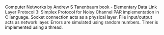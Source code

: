 Computer Networks by Andrew S Tanenbaum book - Elementary Data Link Layer Protocol 3: Simplex Protocol for Noisy Channel PAR implementation in C language.
Socket connection acts as a physical layer.
File input/output acts as network layer.
Errors are simulated using random numbers.
Timer is implemented using a thread.
